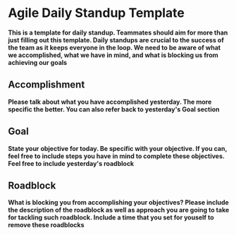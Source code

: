 # Agile Daily Standup Template
**This is a template for daily standup. Teammates should aim for more than just filling out this template. Daily standups are crucial to the success of the team as it keeps everyone in the loop. We need to be aware of what we accomplished, what we have in mind, and what is blocking us from achieving our goals**

## Accomplishment
**Please talk about what you have accomplished yesterday. The more specific the better. You can also refer back to yesterday's Goal section**

## Goal
**State your objective for today. Be specific with your objective. If you can, feel free to include steps you have in mind to complete these objectives. Feel free to include yesterday's roadblock**

## Roadblock
**What is blocking you from accomplishing your objectives? Please include the description of the roadblock as well as approach you are going to take for tackling such roadblock. Include a time that you set for youself to remove these roadblocks**